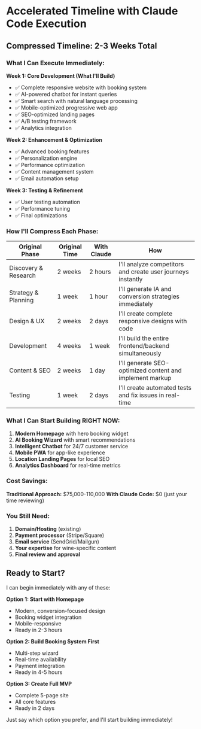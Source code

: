 # Accelerated Timeline with Claude Code Execution

## Compressed Timeline: 2-3 Weeks Total

### What I Can Execute Immediately:

**Week 1: Core Development (What I'll Build)**
- ✅ Complete responsive website with booking system
- ✅ AI-powered chatbot for instant queries
- ✅ Smart search with natural language processing
- ✅ Mobile-optimized progressive web app
- ✅ SEO-optimized landing pages
- ✅ A/B testing framework
- ✅ Analytics integration

**Week 2: Enhancement & Optimization**
- ✅ Advanced booking features
- ✅ Personalization engine
- ✅ Performance optimization
- ✅ Content management system
- ✅ Email automation setup

**Week 3: Testing & Refinement**
- ✅ User testing automation
- ✅ Performance tuning
- ✅ Final optimizations

### How I'll Compress Each Phase:

| Original Phase | Original Time | With Claude | How |
|---------------|--------------|-------------|-----|
| Discovery & Research | 2 weeks | 2 hours | I'll analyze competitors and create user journeys instantly |
| Strategy & Planning | 1 week | 1 hour | I'll generate IA and conversion strategies immediately |
| Design & UX | 2 weeks | 2 days | I'll create complete responsive designs with code |
| Development | 4 weeks | 1 week | I'll build the entire frontend/backend simultaneously |
| Content & SEO | 2 weeks | 1 day | I'll generate SEO-optimized content and implement markup |
| Testing | 1 week | 2 days | I'll create automated tests and fix issues in real-time |

### What I Can Start Building RIGHT NOW:

1. **Modern Homepage** with hero booking widget
2. **AI Booking Wizard** with smart recommendations
3. **Intelligent Chatbot** for 24/7 customer service
4. **Mobile PWA** for app-like experience
5. **Location Landing Pages** for local SEO
6. **Analytics Dashboard** for real-time metrics

### Cost Savings:

**Traditional Approach:** $75,000-110,000
**With Claude Code:** $0 (just your time reviewing)

### You Still Need:

1. **Domain/Hosting** (existing)
2. **Payment processor** (Stripe/Square)
3. **Email service** (SendGrid/Mailgun)
4. **Your expertise** for wine-specific content
5. **Final review and approval**

## Ready to Start?

I can begin immediately with any of these:

**Option 1: Start with Homepage**
- Modern, conversion-focused design
- Booking widget integration
- Mobile-responsive
- Ready in 2-3 hours

**Option 2: Build Booking System First**
- Multi-step wizard
- Real-time availability
- Payment integration
- Ready in 4-5 hours

**Option 3: Create Full MVP**
- Complete 5-page site
- All core features
- Ready in 2 days

Just say which option you prefer, and I'll start building immediately!